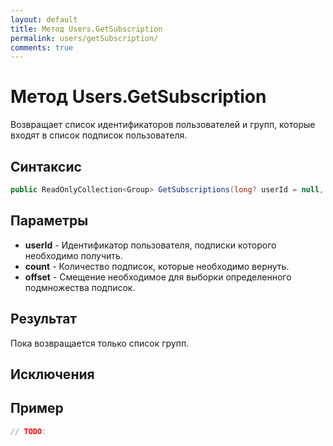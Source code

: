 ```yaml
---
layout: default
title: Метод Users.GetSubscription
permalink: users/getSubscription/
comments: true
---
```

# Метод Users.GetSubscription
Возвращает список идентификаторов пользователей и групп, которые входят в список подписок пользователя.

## Синтаксис
```csharp
public ReadOnlyCollection<Group> GetSubscriptions(long? userId = null, int? count = null, int? offset = null)
```

## Параметры
+ **userId** - Идентификатор пользователя, подписки которого необходимо получить.
+ **count** - Количество подписок, которые необходимо вернуть.
+ **offset** - Смещение необходимое для выборки определенного подмножества подписок.

## Результат
Пока возвращается только список групп.

## Исключения

## Пример
```csharp
// TODO:
```
